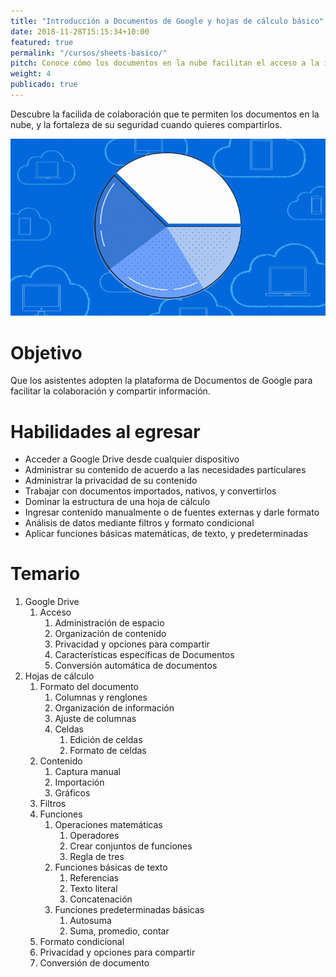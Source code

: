 ```yaml
---
title: "Introducción a Documentos de Google y hojas de cálculo básico"
date: 2018-11-28T15:15:34+10:00
featured: true
permalink: "/cursos/sheets-basico/"
pitch: Conoce cómo los documentos en la nube facilitan el acceso a la información y fortalecen su seguridad, a la vez que aprendes cómo analizar datos desde cualquier lugar y dispositivo
weight: 4
publicado: true
---
```


Descubre la facilida de colaboración que te permiten los documentos en la nube, y la fortaleza de su seguridad cuando quieres compartirlos.

![Portada de Introducción a Documentos de Google y hojas de cálculo básicas](/images/cursos/sheets-basico.gif)

# Objetivo

Que los asistentes adopten la plataforma de Documentos de Google para facilitar la colaboración y compartir información.

# Habilidades al egresar

- Acceder a Google Drive desde cualquier dispositivo
- Administrar su contenido de acuerdo a las necesidades particulares
- Administrar la privacidad de su contenido
- Trabajar con documentos importados, nativos, y convertirlos
- Dominar la estructura de una hoja de cálculo
- Ingresar contenido manualmente o de fuentes externas y darle formato
- Análisis de datos mediante filtros y formato condicional
- Aplicar funciones básicas matemáticas, de texto, y predeterminadas

# Temario

1. Google Drive
    1. Acceso
        1. Administración de espacio
        1. Organización de contenido
        1. Privacidad y opciones para compartir
        1. Características específicas de Documentos
        1. Conversión automática de documentos
1. Hojas de cálculo
    1. Formato del documento
        1. Columnas y renglones
        1. Organización de información
        1. Ajuste de columnas
        1. Celdas
            1. Edición de celdas
            1. Formato de celdas
    1. Contenido
        1. Captura manual
        1. Importación
        1. Gráficos
    1. Filtros
    1. Funciones
        1. Operaciones matemáticas
            1. Operadores
            1. Crear conjuntos de funciones
            1. Regla de tres
        1. Funciones básicas de texto
            1. Referencias
            1. Texto literal
            1. Concatenación
        1. Funciones predeterminadas básicas
            1. Autosuma
            1. Suma, promedio, contar
    1. Formato condicional
    1. Privacidad y opciones para compartir
    1. Conversión de documento